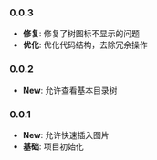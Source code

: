 ### 0.0.3

- **修复**: 修复了树图标不显示的问题
- **优化**: 优化代码结构，去除冗余操作

### 0.0.2

- **New**: 允许查看基本目录树

### 0.0.1

- **New**: 允许快速插入图片
- **基础**: 项目初始化